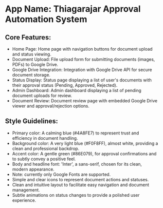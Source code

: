 # **App Name**: Thiagarajar Approval Automation System

## Core Features:

- Home Page: Home page with navigation buttons for document upload and status viewing.
- Document Upload: File upload form for submitting documents (images, PDFs) to Google Drive.
- Google Drive Integration: Integration with Google Drive API for secure document storage.
- Status Display: Status page displaying a list of user's documents with their approval status (Pending, Approved, Rejected).
- Admin Dashboard: Admin dashboard displaying a list of pending document uploads for review.
- Document Review: Document review page with embedded Google Drive viewer and approval/rejection options.

## Style Guidelines:

- Primary color: A calming blue (#4A8FE7) to represent trust and efficiency in document handling.
- Background color: A very light blue (#F0F8FF), almost white, providing a clean and professional backdrop.
- Accent color: A gentle green (#86E079), for approval confirmations and to subtly convey a positive feel.
- Body and headline font: 'Inter', a sans-serif, chosen for its clean, modern appearance.
- Note: currently only Google Fonts are supported.
- Simple and clear icons to represent document actions and statuses.
- Clean and intuitive layout to facilitate easy navigation and document management.
- Subtle animations on status changes to provide a polished user experience.